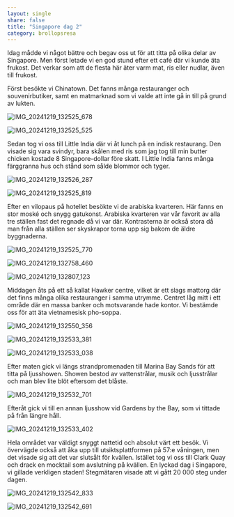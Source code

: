 ```yaml
---
layout: single
share: false
title: "Singapore dag 2"
category: brollopsresa
---
```


Idag mådde vi något bättre och begav oss ut för att titta på olika delar av Singapore. Men först letade vi en god stund efter ett café där vi kunde äta frukost. Det verkar som att de flesta här äter varm mat, ris eller nudlar, även till frukost. 



Först besökte vi Chinatown. Det fanns många restauranger och souvenirbutiker, samt en matmarknad som vi valde att inte gå in till på grund av lukten. 

![IMG_20241219_132525_678](https://github.com/user-attachments/assets/0ff8da9b-d375-49bf-b020-36a73171662d)

![IMG_20241219_132525_525](https://github.com/user-attachments/assets/25afed20-97d7-4069-930e-beb479d68674)


Sedan tog vi oss till Little India där vi åt lunch på en indisk restaurang. Den visade sig vara svindyr, bara skålen med ris som jag tog till min butter chicken kostade 8 Singapore-dollar före skatt. I Little India fanns många färggranna hus och stånd som sålde blommor och tyger. 

![IMG_20241219_132526_287](https://github.com/user-attachments/assets/3686ba67-c76c-41b0-8a66-48ce006fcd3f)


![IMG_20241219_132525_819](https://github.com/user-attachments/assets/f32c120e-a5c9-4c29-86fa-4917b7ddc189)


Efter en vilopaus på hotellet besökte vi de arabiska kvarteren. Här fanns en stor moské och snygg gatukonst. Arabiska kvarteren var vår favorit av alla tre ställen fast det regnade då vi var där. Kontrasterna är också stora då man från alla ställen ser skyskrapor torna upp sig bakom de äldre byggnaderna. 


![IMG_20241219_132525_770](https://github.com/user-attachments/assets/e65486c6-5de0-4749-8cc3-efbac25f52a7)

![IMG_20241219_132758_460](https://github.com/user-attachments/assets/dc7286c1-acd0-4e7a-9b3c-727987f155d3)

![IMG_20241219_132807_123](https://github.com/user-attachments/assets/4c563517-d720-470d-be9c-25dc8d567e9e)

Middagen åts på ett så kallat Hawker centre, vilket är ett slags mattorg där det finns många olika restauranger i samma utrymme. Centret låg mitt i ett område där en massa banker och motsvarande hade kontor. Vi bestämde oss för att äta vietnamesisk pho-soppa. 

![IMG_20241219_132550_356](https://github.com/user-attachments/assets/fcc06f37-2de2-40cf-b53d-2b8afc2e9c24)

![IMG_20241219_132533_381](https://github.com/user-attachments/assets/f09f1674-aa3e-47d9-b3de-a5d76a8895de)

![IMG_20241219_132533_038](https://github.com/user-attachments/assets/59700bf9-407e-4230-903f-b51367663126)


Efter maten gick vi längs strandpromenaden till Marina Bay Sands för att titta på ljusshowen. Showen bestod av vattenstrålar, musik och ljusstrålar och man blev lite blöt eftersom det blåste. 

![IMG_20241219_132532_701](https://github.com/user-attachments/assets/aac52990-fe50-4899-8409-23d5a825f68e)


Efteråt gick vi till en annan ljusshow vid Gardens by the Bay, som vi tittade på från längre håll. 

![IMG_20241219_132533_402](https://github.com/user-attachments/assets/cae712fa-2beb-464c-8e33-9482f5bc6db3)


Hela området var väldigt snyggt nattetid och absolut värt ett besök. Vi övervägde också att åka upp till utsiktsplattformen på 57:e våningen, men det visade sig att det var slutsålt för kvällen. Istället tog vi oss till Clark Quay och drack en mocktail som avslutning på kvällen. En lyckad dag i Singapore, vi gillade verkligen staden! Stegmätaren visade att vi gått 20 000 steg under dagen.  

![IMG_20241219_132542_833](https://github.com/user-attachments/assets/d737ca08-c338-4512-a14c-6a0e56693bca)

![IMG_20241219_132542_691](https://github.com/user-attachments/assets/aa41bf43-1997-486c-b024-7fe3b2d4cfda)